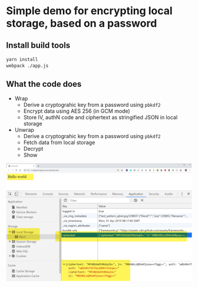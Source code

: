 # Simple demo for encrypting local storage, based on a password

## Install build tools

```bash
yarn install
webpack ./app.js
```

## What the code does

- Wrap
  - Derive a cryptograhic key from a password using `pbkdf2`
  - Encrypt data using AES 256 (in GCM mode)
  - Store IV, authN code and ciphertext as stringified JSON in local storage
- Unwrap
  - Derive a cryptograhic key from a password using `pbkdf2`
  - Fetch data from local storage
  - Decrypt
  - Show

<img src="doc/img/page.png">
